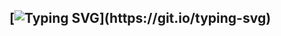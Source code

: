 ## [![Typing SVG](https://readme-typing-svg.demolab.com/?lines=Checkout+My+Portpolio+Built+With+ReactJs🤝;)](https://git.io/typing-svg)
